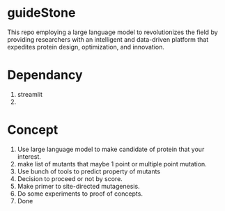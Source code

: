 # guideStone
This repo employing a large language model to revolutionizes the field by providing researchers with an intelligent and data-driven platform that expedites protein design, optimization, and innovation.

# Dependancy

1. streamlit
2.

# Concept

1. Use large language model to make candidate of protein that your interest.
2. make list of mutants that maybe 1 point or multiple point mutation.
3. Use bunch of tools to predict property of mutants
4. Decision to proceed or not by score.
5. Make primer to site-directed mutagenesis.
6. Do some experiments to proof of concepts.
7. Done
